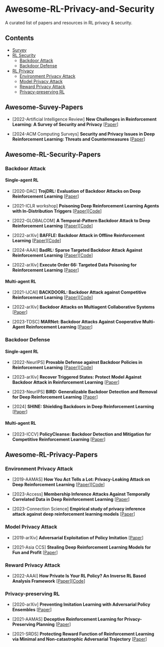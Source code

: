 # Awesome-RL-Privacy-and-Security
 A curated list of papers and resources in RL privacy &amp; security.
## Contents
- [Survey](#awesome-suvey-papers)
- [RL Security](#Awesome-RL-Security-Papers)
   - [Backdoor Attack](#backdoor-attack) 
   - [Backdoor Defense](#backdoor-defense) 
- [RL Privacy](#Awesome-RL-Privacy-Papers)
   - [Environment Privacy Attack](#environment-privacy-attack)
   - [Model Privacy Attack](#model-privacy-attack)
   - [Reward Privacy Attack](#reward-privacy-attack)
   - [Privacy-preserving RL](#privacy-preserving-rl)



## Awesome-Suvey-Papers
* [2022-Artificial Intelligence Review] **New Challenges in Reinforcement Learning: A Survey of Security and Privacy** [[Paper](https://link.springer.com/article/10.1007/s10462-022-10348-5)]

* [2024-ACM Computing Surveys] **Security and Privacy Issues in Deep Reinforcement Learning: Threats and Countermeasures** [[Paper](https://dl.acm.org/doi/full/10.1145/3640312)]

## Awesome-RL-Security-Papers

### Backdoor Attack

#### Single-agent RL

* [2020-DAC] **TrojDRL: Evaluation of Backdoor Attacks on Deep Reinforcement Learning** [[Paper](https://ieeexplore.ieee.org/abstract/document/9218663)]

* [2021-ICLR workshop] **Poisoning Deep Reinforcement Learning Agents with In-Distribution Triggers** [[Paper](https://arxiv.org/pdf/2106.07798.pdf)][[Code](https://github.com/trojai/trojai_rl)]

* [2022-GLOBALCOM] **A Temporal-Pattern Backdoor Attack to Deep Reinforcement Learning** [[Paper](https://arxiv.org/pdf/2205.02589)][[Code](https://github.com/EboYu/DRLBackdoor)]

* [2022-arXiv] **BAFFLE: Backdoor Attack in Offline Reinforcement Learning** [[Paper](https://arxiv.org/pdf/2210.04688.pdf)][[Code](https://github.com/2019ChenGong/Offline_RL_Poisoner/)]

* [2024-AAAI] **BadRL: Sparse Targeted Backdoor Attack Against Reinforcement Learning** [[Paper](https://arxiv.org/pdf/2312.12585.pdf)][[Code](https://github.com/7777777cc/code)]

* [2022-arXiv] **Execute Order 66: Targeted Data Poisoning for Reinforcement Learning** [[Paper](https://arxiv.org/abs/2201.00762)]

#### Multi-agent RL

* [2021-IJCAI] **BACKDOORL: Backdoor Attack against Competitive Reinforcement Learning** [[Paper](https://arxiv.org/pdf/2105.00579.pdf)][[Code](https://github.com/wanglun1996/multi_agent_rl_backdoor_videos)]

* [2022-arXiv] **Backdoor Attacks on Multiagent Collaborative Systems** [[Paper](https://arxiv.org/pdf/2211.11455.pdf)]

* [2023-TDSC] **MARNet: Backdoor Attacks Against Cooperative Multi-Agent Reinforcement Learning** [[Paper](https://ieeexplore.ieee.org/abstract/document/9894692)]

### Backdoor Defense

#### Single-agent RL

* [2022-NeurIPS] **Provable Defense against Backdoor Policies in Reinforcement Learning** [[Paper](https://proceedings.neurips.cc/paper_files/paper/2022/file/5e67e6a814526079ad8505bf6d926fb6-Paper-Conference.pdf)][[Code](https://github.com/skbharti/Provable-Defense-in-RL)]

* [2023-arXiv] **Recover Triggered States: Protect Model Against Backdoor Attack in Reinforcement Learning** [[Paper](https://arxiv.org/pdf/2304.00252.pdf)]

* [2023-NeurIPS] **BIRD: Generalizable Backdoor Detection and Removal for Deep Reinforcement Learning** [[Paper](https://proceedings.neurips.cc/paper_files/paper/2023/file/802e90325f4c8546e13e5763b2ecab88-Paper-Conference.pdf)]

* [2024] **SHINE: Shielding Backdoors in Deep Reinforcement Learning** [[Paper](https://openreview.net/forum?id=AKAlVyunxA)]

#### Multi-agent RL
* [2023-ICCV] **PolicyCleanse: Backdoor Detection and Mitigation for Competitive Reinforcement Learning** [[Paper](https://openaccess.thecvf.com/content/ICCV2023/papers/Guo_PolicyCleanse_Backdoor_Detection_and_Mitigation_for_Competitive_Reinforcement_Learning_ICCV_2023_paper.pdf)]




## Awesome-RL-Privacy-Papers

### Environment Privacy Attack

* [2019-AAMAS] **How You Act Tells a Lot: Privacy-Leaking Attack on Deep Reinforcement Learning** [[Paper](https://www.ifaamas.org/Proceedings/aamas2019/pdfs/p368.pdf)][[Code](https://github.com/xinleipan/gym-gridworld)]


* [2023-Access] **Membership Inference Attacks Against Temporally Correlated Data in Deep Reinforcement Learning** [[Paper](https://arxiv.org/pdf/2109.03975.pdf)]

* [2023-Connection Science] **Empirical study of privacy inference attack against deep reinforcement learning models** [[Paper](https://www.tandfonline.com/doi/pdf/10.1080/09540091.2023.2211240)]

### Model Privacy Attack
* [2019-arXiv] **Adversarial Exploitation of Policy Imitation** [[Paper](https://arxiv.org/pdf/1906.01121.pdf)]

* [2021-Asia CCS] **Stealing Deep Reinforcement Learning Models for Fun and Profit** [[Paper](https://arxiv.org/pdf/2006.05032.pdf)]

### Reward Privacy Attack


* [2022-AAAI] **How Private Is Your RL Policy? An Inverse RL Based Analysis Framework** [[Paper](https://arxiv.org/pdf/2112.05495.pdf)][[Code](https://github.com/magnetar-iiith/PRIL)]

### Privacy-preserving RL


* [2020-arXiv] **Preventing Imitation Learning with Adversarial Policy Ensembles** [[Paper](https://arxiv.org/pdf/2002.01059.pdf)]

* [2021-AAMAS] **Deceptive Reinforcement Learning for Privacy-Preserving Planning** [[Paper](https://arxiv.org/pdf/2102.03022.pdf)]

* [2021-SRDS] **Protecting Reward Function of Reinforcement Learning via Minimal and Non-catastrophic Adversarial Trajectory** [[Paper](https://ieeexplore.ieee.org/abstract/document/9603589)]



